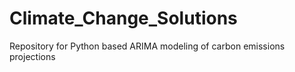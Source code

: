 # Climate_Change_Solutions
Repository for Python based ARIMA modeling of carbon emissions projections
